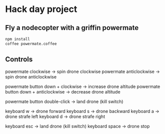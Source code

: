 
# Hack day project

## Fly a nodecopter with a griffin powermate

```bash
npm install
coffee powermate.coffee
```

## Controls

powermate clockwise -> spin drone clockwise
powermate anticlockwise -> spin drone anticlockwise

powermate button down + clockwise -> increase drone altitude
powermate button down + anticlockwise -> decrease drone altitude

powermate button double-click -> land drone (kill switch)

keyboard w -> drone forward
keyboard s -> drone backward
keyboard a -> drone strafe left
keyboard d -> drone strafe right

keyboard esc -> land drone (kill switch)
keyboard space -> drone stop